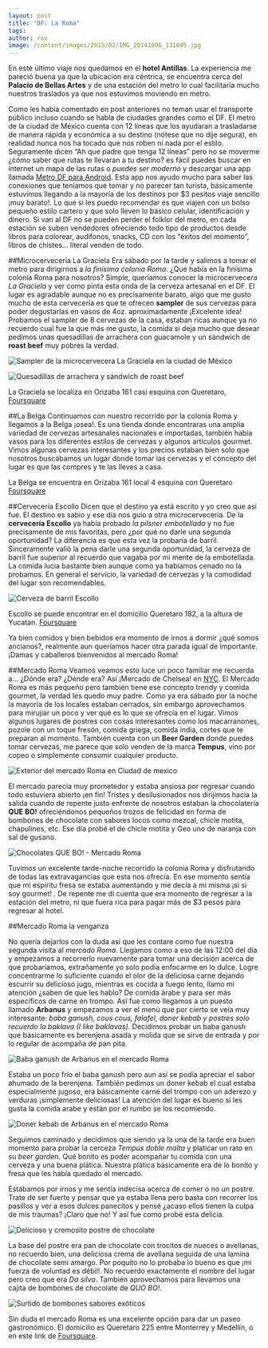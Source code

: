 ```yaml
---
layout: post
title: "DF: La Roma"
tags: 
author: rox
image: /content/images/2015/02/IMG_20141006_131045.jpg
---
```

En este último viaje nos quedamos en el **hotel Antillas**. La experiencia me pareció buena ya que la ubicación era céntrica, se encuentra cerca del **Palacio de Bellas Artes** y de una estación del metro lo cual facilitaría mucho nuestros traslados ya que nos estuvimos moviendo en metro. 

Como les había comentado en post anteriores no teman usar el transporte público incluso cuando se habla de ciudades grandes como el DF. El metro de la ciudad de México cuenta con 12 líneas que los ayudaran a trasladarse de manera rápida y económica a su destino (nótese que no dije segura), en realidad nunca nos ha tocado que nos roben ni nada por el estilo. Seguramente dicen “Ah que padre que tenga 12 líneas” pero no se moverme ¿cómo saber que rutas te llevaran a tu destino? es fácil puedes buscar en internet un mapa de las rutas o *puedes ser moderno* y descargar una app llamada [Metro DF para Android](https://play.google.com/store/apps/details?id=com.crayonlion.metro&hl=en). Esta app nos ayudo mucho para saber las conexiones que teníamos que tomar y no parecer tan turista, básicamente estuvimos llegando a la mayoría de los destinos por $3 pesitos viaje sencillo ¡muy barato!. Lo que si les puedo recomendar es que viajen con un bolso pequeño estilo cartero y que solo lleven lo básico celular, identificación y dinero. Si van al DF no se pueden perder el folklor del metro, en cada estación se suben vendedores ofreciendo  todo tipo de productos desde libros para colorear, audífonos, snacks, CD con los “éxitos del momento”, libros de chistes... literal venden de todo. 

##Microcerveceria La Graciela
Era sábado por la tarde y salimos a tomar el metro para dirigirnos a *la finísima colonia Roma*. ¿Qué había en la finísima colonia Roma para nosotros? Simple, queríamos conocer la microcervecera *La Graciela* y ver como pinta esta onda de la cerveza artesanal en el DF. El lugar es agradable aunque no es precisamente barato, algo que me gusto mucho de esta cervecería es que te ofrecen **sampler** de sus cervezas para poder degustarlas en vasos de 4oz. aproximadamente ¡Excelente idea! Probamos el sampler de 8 cervezas de la casa, estaban ricas aunque ya no recuerdo cual fue la que más me gusto, la comida si deja mucho que desear pedimos unas quesadillas de arrachera con guacamole y un sándwich de **roast beef** muy pobres la verdad.

![Sampler de la microcervecera La Graciela en la ciudad de México](/content/images/2015/02/IMG_20141004_192454-1.jpg)

![Quesadillas de arrachera y sándwich de roast beef ](/content/images/2015/02/Presentaci-n1.jpg)

La Graciela se localiza en Orizaba 161 casi esquina con Queretaro, [Foursquare](https://foursquare.com/lagracielatc)

##La Belga
Continuamos con nuestro recorrido por la colonia Roma y llegamos a la Belga ¡osea!. Es una tienda donde encontraras una amplia variedad de cervezas artesanales nacionales e importadas, también había vasos para los diferentes estilos de cervezas y algunos artículos gourmet. Vimos algunas cervezas interesantes y los precios estaban bien solo que nosotros buscábamos un lugar donde tomar las cervezas y el concepto del lugar es que las compres y te las lleves a casa.

La Belga se encuentra en Orizaba 161 local 4 esquina con Queretaro [Foursquare](https://foursquare.com/v/la-belga/4e21d5831838712abe765792)

##Cervecería Escollo 
Dicen que el destino ya está escrito y yo creo que así fue. El destino es sabio y ese día nos guio a otra microcerveceria. De la **cervecería Escollo** ya había probado *la pilsner embotellada* y no fue precisamente de mis favoritas, pero ¿por qué no darle una segunda oportunidad? La diferencia es que esta vez la probaría de barril. Sinceramente valió la pena darle una segunda oportunidad, la cerveza de barril fue superior al recuerdo que vagaba por mi mente de la embotellada. La comida lucia bastante bien aunque como ya habíamos cenado no la probamos. En general el servicio, la variedad de cervezas y la comodidad del lugar son recomendables.

![Cerveza de barril Escollo](/content/images/2015/02/IMG_20141004_203328.jpg)

Escollo se puede encontrar en el domicilio Queretaro 182, a la altura de Yucatan. [Foursquare](https://foursquare.com/v/escollo/53055b19498e0115cd124c3d)

Ya bien comidos y bien bebidos era momento de irnos a dormir ¿qué somos ancianos?, realmente aun queríamos hacer otra parada igual de importante. ¡Damas y caballeros bienvenidos al mercado Roma!

##Mercado Roma
Veamos veamos esto  luce un poco familiar me recuerda a... ¿Dónde era? ¿Dénde era? Así ¡Mercado de Chelsea! en [NYC](/tag/new-york). El Mercado Roma es más pequeño pero también tiene ese concepto trendy y comida gourmet, la verdad les quedo muy padre. Como ya era sábado por la noche la mayoría de los locales estaban cerrados, sin embargo aprovechamos para mirujiar un poco y ver qué es lo que se ofrecía en el lugar. Vimos algunos lugares de postres con cosas interesantes como los macarranones, pozole con un toque fresón, comida griega, comida india, cortes que te preparan al momento. También cuenta con un **Beer Garden** donde puedes tomar cervezas, me parece que solo venden de la marca **Tempus**, vino por copeo o simplemente consumir cualquier producto.

![Exterior del mercado Roma en Ciudad de mexico](/content/images/2015/02/IMG_20141006_123740.jpg)

El mercado parecía muy prometedor y estaba ansiosa por regresar cuando todo estuviera abierto ¡en fin! Tristes y desilusionados nos dirijimos hacia la salida cuando de repente justo enfrente de nosotros estaban la chocolatería **QUE BO!** ofreciéndonos pequeños trozos de felicidad en forma de bombones de chocolate con sabores locos como mezcal, chicle motita, chapulines, etc. Ese día probé el de chicle motita y Geo uno de naranja con sal de gusano.

![Chocolates QUE BO! - Mercado Roma](/content/images/2015/02/2014-10-04-21-17-02-1.jpg)

Tuvimos un excelente tarde-noche recorrido la colonia Roma y disfrutando de todas las extravagancias que esta nos ofrecía. En ese momento sentía que mi espíritu fresa se estaba aumentando y me decía a mi misma ¡si si soy gourmet! . De repente me di cuenta que era momento de regresar a la estación del metro, ni que fuera rica para pagar más de $3 pesos para regresar al hotel.

##Mercado Roma la venganza

No quería dejarlos con la duda así que les contare como fue nuestra segunda visita al *mercado Roma*. Llegamos como a eso de las 12:00 del día y empezamos a recorrerlo nuevamente para tomar una decisión acerca de que probaríamos, extrañamente yo solo podía enfocarme en lo dulce. Logre concentrarme lo suficiente cuando el olor de la deliciosa carne dejando escurrir su delicioso jugo, mientras es cocida a fuego lento, llamo mi atención ¿saben de que les hablo? De comida árabe y para ser más específicos de carne en trompo.
Así fue como llegamos a un puesto llamado **Arbanus**  y empezamos a ver el menú que por cierto se veía muy interesante: *baba ganush, cous cous, falafel, doner kebab y postres solo recuerdo la baklava (I like baklavas).*  Decidimos probar un baba ganush que básicamente es berenjena asada y molida que se sirve de entrada y por lo regular de acompaña de pan pita.

![Baba ganush de Arbanus en el mercado Roma](/content/images/2015/02/IMG_20141006_125020.jpg)

Estaba un poco frío el baba ganush pero aun así se podía apreciar el sabor ahumado de la berenjena. También pedimos un doner kebab el cual estaba especialmente jugoso, era básicamente carne del trompo con un aderezo y verduras ¡simplemente deliciosas! La atención del lugar es bueno si les gusta la comida arabe y están por el rumbo se los recomiendo.

![Doner kebab de Arbanus en el mercado Roma](/content/images/2015/02/2014-10-06-12-54-53.jpg)

Seguimos caminado y decidimos que siendo
ya la una de la tarde era buen momento para probar la cerceza *Tempus doble malta* y platicar un rato en su *beer garden*. Qué bonito es poder acompañar tu comida con una cerveza y una buena plática. Nuestra plática básicamente era de lo bonito y fresa  que les había quedado el mercado.

Estábamos por irnos y me sentía indecisa acerca de comer o no un postre. Trate de ser fuerte y pensar que ya estaba llena pero basta con recorrer los pasillos y ver a esos dulces panecitos y pensé ¿acaso ellos tienen la culpa de mis traumas? ¡Claro que no! Y así fue como probé esta delicia.

![Delicioso y cremosito postre de chocolate](/content/images/2015/02/IMG_20141006_133643.jpg)

La base del postre era pan de chocolate con trocitos de nueces o avellanas, no recuerdo bien, una deliciosa crema de avellana seguida de una lamina de chocolate semi amargo. Por poquito no lo probaba lo bueno es que ¡mi fuerza de voluntad es débil!. No recuerdo exactamente el nombre del lugar pero creo que era *Da silva*. También aprovechamos para llevamos una cajita de bombones de chocolate de *QUO BO!*.

![Surtido de bombones sabores exóticos](/content/images/2015/02/IMG_20141006_161619055.jpg)

Sin duda el mercado Roma es una excelente opción para dar un paseo gastronómico. El domicilio es Queretaro 225 entre Monterrey y Medellín, o en este link de [Foursquare](https://foursquare.com/mercadoromamx).